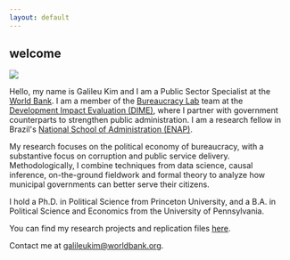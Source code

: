 ```yaml
---
layout: default
---
```

## welcome

![](/images/headshot.jpg)

Hello, my name is Galileu Kim and I am a Public Sector Specialist at the [World Bank](https://www.worldbank.org/en/home). I am a member of the [Bureaucracy Lab](https://www.worldbank.org/en/research/dime/brief/Bureaucracy-Lab) team at the [Development Impact Evaluation (DIME)](https://www.worldbank.org/en/research/dime), where I partner with government counterparts to strengthen public administration. I am a research fellow in Brazil's [National School of Administration (ENAP)](https://www.enap.gov.br/).

My research focuses on the political economy of bureaucracy, with a substantive focus on corruption and public service delivery. Methodologically, I combine techniques from data science, causal inference, on-the-ground fieldwork and formal theory to analyze how municipal governments can better serve their citizens.

I hold a Ph.D. in Political Science from Princeton University, and a B.A. in Political Science and Economics from the University of Pennsylvania.

You can find my research projects and replication files [here](https://github.com/galileukim).

Contact me at [galileukim@worldbank.org](mailto:galileukim@worldbank.org).